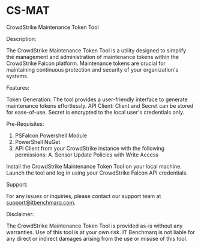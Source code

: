# CS-MAT
CrowdStrike Maintenance Token Tool

Description:

The CrowdStrike Maintenance Token Tool is a utility designed to simplify the management and administration of maintenance tokens within the CrowdStrike Falcon platform. 
Maintenance tokens are crucial for maintaining continuous protection and security of your organization's systems.

Features:

Token Generation: The tool provides a user-friendly interface to generate maintenance tokens effortlessly.
API Client: Client and Secret can be stored for ease-of-use.  Secret is encrypted to the local user's credentials only.

Pre-Requisites:
1. PSFalcon Powershell Module
2. PowerShell NuGet 
3. API Client from your CrowdStrike instance with the following permissions:
   A. Sensor Update Policies with Write Access


Install the CrowdStrike Maintenance Token Tool on your local machine.
Launch the tool and log in using your CrowdStrike Falcon API credentials.


Support:

For any issues or inquiries, please contact our support team at support@itbenchmarq.com.

Disclaimer:

The CrowdStrike Maintenance Token Tool is provided as-is without any warranties. Use of this tool is at your own risk. 
IT Benchmarq is not liable for any direct or indirect damages arising from the use or misuse of this tool.
